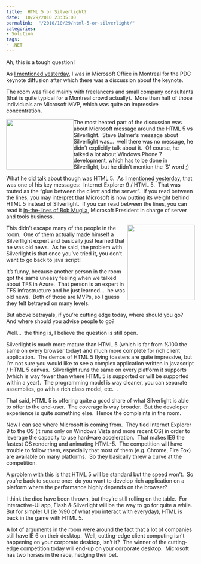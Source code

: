 ```yaml
---
title:  HTML 5 or Silverlight?
date:  10/29/2010 23:35:00
permalink:  "/2010/10/29/html-5-or-silverlight/"
categories:
- Solution
tags:
- .NET
---
```

<p>Ah, this is a tough question!</p>  <p>As <a href="http://vincentlauzon.wordpress.com/2010/10/28/pdc-2010-keynotes/">I mentioned yesterday</a>, I was in Microsoft Office in Montreal for the PDC keynote diffusion after which there was a discussion about the keynote.</p>  <p>The room was filled mainly with freelancers and small company consultants (that is quite typical for a Montreal crowd actually).&#160; More than half of those individuals are Microsoft MVP, which was quite an impressive concentration.</p>  <p><img style="display:inline;margin-left:0;margin-right:0;" align="left" src="http://www.in3d.eu/in3d_2D_Images/HTML_Logo.jpg" width="180" height="135" />The most heated part of the discussion was about Microsoft message around the HTML 5 vs Silverlight.&#160; Steve Balmer’s message about Silverlight was…&#160; well there was no message, he didn’t explicitly talk about it.&#160; Of course, he talked a lot about Windows Phone 7 development, which has to be done in Silverlight, but he didn’t mention the ‘S’ word ;)</p>  <p>What he did talk about though was HTML 5.&#160; As I <a href="http://vincentlauzon.wordpress.com/2010/10/28/pdc-2010-keynotes/">mentioned yesterday</a>, that was one of his key messages:&#160; Internet Explorer 9 / HTML 5.&#160; That was touted as the “glue between the client and the server”.&#160; If you read between the lines, you may interpret that Microsoft is now putting its weight behind HTML 5 instead of Silverlight.&#160; If you can read between the lines, you can read it <a href="http://www.zdnet.com/blog/microsoft/microsoft-our-strategy-with-silverlight-has-shifted/7834">in-the-lines of Bob Muglia</a>, Microsoft President in charge of server and tools business.</p>  <p><img style="display:inline;margin-left:0;margin-right:0;" align="right" src="http://martharotter.net/Sl_v_rgb_r.png" width="180" height="201" />This didn’t escape many of the people in the room.&#160; One of them actually made himself a Silverllight expert and basically just learned that he was old news.&#160; As he said, the problem with Silverlight is that once you’ve tried it, you don’t want to go back to java script!</p>  <p>It’s funny, because another person in the room got the same uneasy feeling when we talked about TFS in Azure.&#160; That person is an expert in TFS infrastructure and he just learned…&#160; he was old news.&#160; Both of those are MVPs, so I guess they felt betrayed on many levels.</p>  <p>But above betrayals, if you’re cutting edge today, where should you go?&#160; And where should you advise people to go?</p>  <p>Well…&#160; the thing is, I believe the question is still open.</p>  <p>Silverlight is much more mature than HTML 5 (which is far from %100 the same on every browser today) and much more complete for rich client application.&#160; The demos of HTML 5 flying toasters are quite impressive, but I’m not sure you would like to see a complex application written in javascript / HTML 5 canvas.&#160; Silverlight runs the same on every platform it supports (which is way fewer than where HTML 5 is supported or will be supported within a year).&#160; The programming model is way cleaner, you can separate assemblies, go with a rich class model, etc.&#160; .</p>  <p>That said, HTML 5 is offering quite a good share of what Silverlight is able to offer to the end-user.&#160; The coverage is way broader.&#160; But the developer experience is quite something else.&#160; Hence the complaints in the room.</p>  <p>Now I can see where Microsoft is coming from.&#160; They tied Internet Explorer 9 to the OS (it runs only on Windows Vista and more recent OS) in order to leverage the capacity to use hardware acceleration.&#160; That makes IE9 the fastest OS rendering and animating HTML-5.&#160; The competition will have trouble to follow them, especially that most of them (e.g. Chrome, Fire Fox) are available on many platforms.&#160; So they basically threw a curve at the competition.</p>  <p>A problem with this is that HTML 5 will be standard but the speed won’t.&#160; So you’re back to square one:&#160; do you want to develop rich application on a platform where the performance highly depends on the browser?</p>  <p>I think the dice have been thrown, but they’re still rolling on the table.&#160; For interactive-UI app, Flash &amp; Silverlight will be the way to go for quite a while.&#160; But for simpler UI (ie %90 of what you interact with everyday), HTML is back in the game with HTML 5.</p>  <p>A lot of arguments in the room were around the fact that a lot of companies still have IE 6 on their desktop.&#160; Well, cutting-edge client computing isn’t happening on your corporate desktop, isn’t it?&#160; The winner of the cutting-edge competition today will end-up on your corporate desktop.&#160; Microsoft has two horses in the race, hedging their bet.</p>